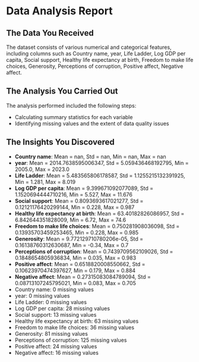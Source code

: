 # Data Analysis Report

## The Data You Received
The dataset consists of various numerical and categorical features, including columns such as Country name, year, Life Ladder, Log GDP per capita, Social support, Healthy life expectancy at birth, Freedom to make life choices, Generosity, Perceptions of corruption, Positive affect, Negative affect.

## The Analysis You Carried Out
The analysis performed included the following steps:
- Calculating summary statistics for each variable
- Identifying missing values and the extent of data quality issues

## The Insights You Discovered
- **Country name**: Mean = nan, Std = nan, Min = nan, Max = nan
- **year**: Mean = 2014.7638595006347, Std = 5.059436468192795, Min = 2005.0, Max = 2023.0
- **Life Ladder**: Mean = 5.483565806178587, Std = 1.1255215132391925, Min = 1.281, Max = 8.019
- **Log GDP per capita**: Mean = 9.399671092077089, Std = 1.1520694444710216, Min = 5.527, Max = 11.676
- **Social support**: Mean = 0.8093693617021277, Std = 0.12121176420299144, Min = 0.228, Max = 0.987
- **Healthy life expectancy at birth**: Mean = 63.40182826086957, Std = 6.842644351828009, Min = 6.72, Max = 74.6
- **Freedom to make life choices**: Mean = 0.750281908036098, Std = 0.13935703459253465, Min = 0.228, Max = 0.985
- **Generosity**: Mean = 9.772129710780206e-05, Std = 0.16138760312630687, Min = -0.34, Max = 0.7
- **Perceptions of corruption**: Mean = 0.7439709562109026, Std = 0.1848654805936834, Min = 0.035, Max = 0.983
- **Positive affect**: Mean = 0.6518820008550662, Std = 0.10623970474397627, Min = 0.179, Max = 0.884
- **Negative affect**: Mean = 0.27315083084789094, Std = 0.08713107245795021, Min = 0.083, Max = 0.705
- Country name: 0 missing values
- year: 0 missing values
- Life Ladder: 0 missing values
- Log GDP per capita: 28 missing values
- Social support: 13 missing values
- Healthy life expectancy at birth: 63 missing values
- Freedom to make life choices: 36 missing values
- Generosity: 81 missing values
- Perceptions of corruption: 125 missing values
- Positive affect: 24 missing values
- Negative affect: 16 missing values
